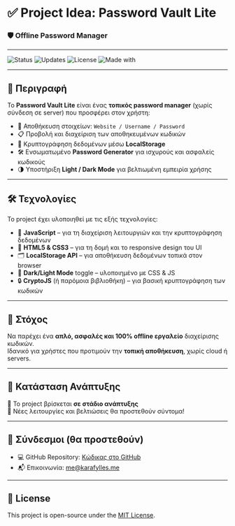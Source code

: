 # ✅ Project Idea: **Password Vault Lite**  
### 🛡️ Offline Password Manager

---

![Status](https://img.shields.io/badge/status-in%20progress-blue)
![Updates](https://img.shields.io/badge/updates-planned-lightgrey)
![License](https://img.shields.io/badge/license-MIT-blue)
![Made with](https://img.shields.io/badge/Made%20with-HTML%20%7C%20CSS%20%7C%20JS-orange)

---

## 🔐 Περιγραφή

Το **Password Vault Lite** είναι ένας **τοπικός password manager** (χωρίς σύνδεση σε server) που προσφέρει στον χρήστη:

- 💾 Αποθήκευση στοιχείων: `Website / Username / Password`
- 📋 Προβολή και διαχείριση των αποθηκευμένων κωδικών
- 🔐 Κρυπτογράφηση δεδομένων μέσω **LocalStorage**
- 🛠️ Ενσωματωμένο **Password Generator** για ισχυρούς και ασφαλείς κωδικούς
- 🌗 Υποστήριξη **Light / Dark Mode** για βελτιωμένη εμπειρία χρήσης

---

## 🛠️ Τεχνολογίες

Το project έχει υλοποιηθεί με τις εξής τεχνολογίες:

- 🧠 **JavaScript** – για τη διαχείριση λειτουργιών και την κρυπτογράφηση δεδομένων  
- 🎨 **HTML5 & CSS3** – για τη δομή και το responsive design του UI  
- 🗂️ **LocalStorage API** – για αποθήκευση δεδομένων τοπικά στον browser  
- 🌙 **Dark/Light Mode** toggle – υλοποιημένο με CSS & JS  
- 🔒 **CryptoJS** (ή παρόμοια βιβλιοθήκη) – για βασική κρυπτογράφηση των κωδικών

---

## 🎯 Στόχος

Να παρέχει ένα **απλό, ασφαλές και 100% offline εργαλείο** διαχείρισης κωδικών.  
Ιδανικό για χρήστες που προτιμούν την **τοπική αποθήκευση**, χωρίς cloud ή servers.

---

## 🚧 Κατάσταση Ανάπτυξης

🔨 Το project βρίσκεται **σε στάδιο ανάπτυξης**  
📌 Νέες λειτουργίες και βελτιώσεις θα προστεθούν σύντομα!

---

## 📎 Σύνδεσμοι (θα προστεθούν)

- 💻 GitHub Repository: [Κώδικας στο GitHub](https://github.com/Crimeeee/Passord-Vault-Lite)
- 📬 Επικοινωνία: [me@karafylles.me](mailto:me@karafylles.me)

---

## 📝 License

This project is open-source under the [MIT License](LICENSE).
